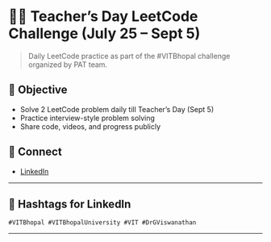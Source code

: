 # 👩‍🏫 Teacher’s Day LeetCode Challenge (July 25 – Sept 5)

> Daily LeetCode practice as part of the #VITBhopal challenge organized by PAT team.

## 📌 Objective
- Solve 2 LeetCode problem daily till Teacher’s Day (Sept 5)
- Practice interview-style problem solving
- Share code, videos, and progress publicly



## 🔗 Connect

- [LinkedIn](https://www.linkedin.com/in/naman-porwal-001054284/)

---

## 🔖 Hashtags for LinkedIn
`#VITBhopal #VITBhopalUniversity #VIT #DrGViswanathan`

---
